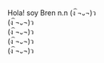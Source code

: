 Hola! soy Bren n.n
 (ง͡ ¬᎑¬)ว   
                  (ง͡ ¬᎑¬)ว   
                                  (ง͡ ¬᎑¬)ว   
                  (ง͡ ¬᎑¬)ว   
 (ง͡ ¬᎑¬)ว   
